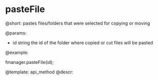 pasteFile
=============


@short:
	pastes files/folders that were selected for copying or moving

@params:

- id		string			the id of the folder where copied or cut files will be pasted



@example:

fmanager.pasteFile(id);

@template:	api_method
@descr:


